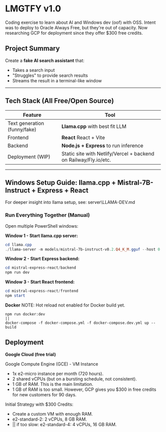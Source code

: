 # LMGTFY v1.0

Coding exercise to learn about AI and Windows dev (oof) with OSS.
Intent was to deploy to Oracle Always Free, but they're out of capacity.
Now researching GCP for deployment since they offer $300 free credits.

## **Project Summary**

Create a **fake AI search assistant** that:

* Takes a search input
* "Struggles" to provide search results
* Streams the result in a terminal-like window

---

## Tech Stack (All Free/Open Source)

| Feature                      | Tool                                                                          |
| ---------------------------- | ----------------------------------------------------------------------------- |
| Text generation (funny/fake) | **Llama.cpp** with best fit LLM                                               |
| Frontend                     | **React** React + Vite                                                        |
| Backend                      | **Node.js + Express**                            to run inference             |
| Deployment (WIP)             | Static site with Netlify/Vercel + backend on Railway/Fly.io/etc.              |

---

## Windows Setup Guide: llama.cpp + Mistral-7B-Instruct + Express + React

For deeper insight into llama setup, see: server\LLAMA-DEV.md

### Run Everything Together (Manual)

Open multiple PowerShell windows:

**Window 1 - Start llama.cpp server:**
```powershell
cd llama.cpp
./llama-server -m models/mistral-7b-instruct-v0.2.Q4_K_M.gguf --host 0.0.0.0 --port 8000 --ctx-size 4096 --threads 4
```

**Window 2 - Start Express backend:**
```powershell
cd mistral-express-react/backend
npm run dev
```

**Window 3 - Start React frontend:**
```powershell
cd mistral-express-react/frontend
npm start
```

**Docker**
NOTE: Hot reload not enabled for Docker build yet.

```
npm run docker:dev
||
docker-compose -f docker-compose.yml -f docker-compose.dev.yml up --build
```


## Deployment

**Google Cloud (free trial)**

Google Compute Engine (GCE) - VM Instance

* 1x e2-micro instance per month (720 hours).
* 2 shared vCPUs (but on a bursting schedule, not consistent).
* 1 GB of RAM. This is the main limitation.
* 1 GB of RAM is too small. However, GCP gives you $300 in free credits for new customers for 90 days.

Initial Strategy with $300 Credits:

* Create a custom VM with enough RAM.
* e2-standard-2: 2 vCPUs, 8 GB RAM.
* || if too slow: e2-standard-4: 4 vCPUs, 16 GB RAM.


